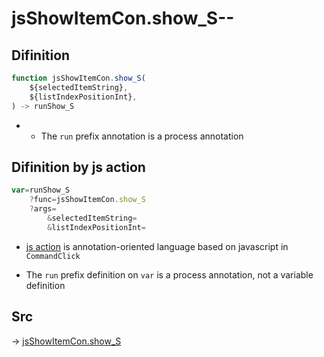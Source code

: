 # jsShowItemCon.show_S--

## Difinition

```js.js
function jsShowItemCon.show_S(
	${selectedItemString},
	${listIndexPositionInt},
) -> runShow_S
```

- - The `run` prefix annotation is a process annotation


## Difinition by js action

```js.js
var=runShow_S
	?func=jsShowItemCon.show_S
	?args=
		&selectedItemString=
		&listIndexPositionInt=
```

- [js action](#) is annotation-oriented language based on javascript in `CommandClick`

- The `run` prefix definition on `var` is a process annotation, not a variable definition

## Src

-> [jsShowItemCon.show_S](https://github.com/puutaro/CommandClick/blob/master/app/src/main/java/com/puutaro/commandclick/fragment_lib/terminal_fragment/js_interface/list_index/JsShowItemCon.kt#L26)


